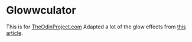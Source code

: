 # Glowwculator

This is for [TheOdinProject.com](https://www.theodinproject.com/lessons/foundations-calculator)
Adapted a lot of the glow effects from [this article](https://codersblock.com/blog/creating-glow-effects-with-css/).
